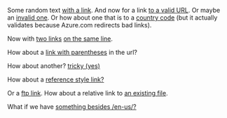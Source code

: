 Some random text [with a link](./to/a/missing/file.md). And now for a link [to a valid URL](https://microsoft.com). Or maybe an [invalid one](https://microsoft.com/sporf). Or how about one that is to a [country code](http://azure.com/en-us/somethign) (but it actually validates because Azure.com redirects bad links).

Now with [two links](http://azure.com/en-us/somethning) [on the same line](http://azure.com/en-us/somethingelse/). 

How about a [link with parentheses](https://download.microsoft.com/download/6/0/2/602A459E-E1A3-4FB9-B07F-FC2B60881900/On-premises%20data%20gateway%20(personal%20mode)-19-10.exe) in the url?

How about another? [tricky (yes)](https://download.microsoft.com/download/6/0/2/602A459E-E1A3-4FB9-B07F-FC2B60881900/On-premises%20data%20gateway%20(personal%20mode).exe)

How about a [reference style link?][refstyle]

Or a [ftp link](ftp://microsoft.com).
How about a relative link to [an existing file](./virtual-machines-linux-opensource.md). 

What if we have [something besides /en-us/?](http://Azure.com/en-gb/)

[refstyle]: https://microsoft.com
[lang-link]: https://microsoft.com/en-us 
